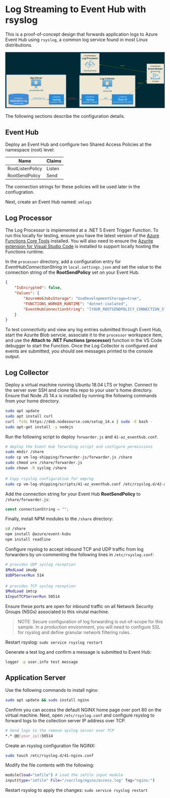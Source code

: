 # Log Streaming to Event Hub with rsyslog

This is a proof-of-concept design that forwards application logs to Azure Event Hub using `rsyslog`, a common log service found in most Linux distributions.

<img src="media/img/logshipping-design.png" />

The following sections describe the configuration details.

## Event Hub

Deploy an Event Hub and configure two Shared Access Policies at the namespace (root) level:

| Name | Claims |
|---|---|
| RootListenPolicy | Listen |
| RootSendPolicy | Send |

The connection strings for these policies will be used later in the confiugration.

Next, create an Event Hub named: `vmlogs`

## Log Processor

The Log Processor is implemented at a .NET 5 Event Trigger Function. To run this locally for testing, ensure you have the latest version of the [Azure Functions Core Tools](https://docs.microsoft.com/en-us/azure/azure-functions/functions-run-local?tabs=windows%2Ccsharp%2Cbash) installed. You will also need to ensure the [Azurite extension for Visual Studio Code](https://docs.microsoft.com/en-us/azure/storage/common/storage-use-azurite#install-and-run-the-azurite-visual-studio-code-extension) is installed to support locally hosting the Functions runtime.

In the `processor` directory, add a configuration entry for *EventHubConnectionString* in `local.settings.json` and set the value to the connection string of the **RootSendPolicy** set on your Event Hub.

```json
{
    "IsEncrypted": false,
    "Values": {
        "AzureWebJobsStorage": "UseDevelopmentStorage=true",
        "FUNCTIONS_WORKER_RUNTIME": "dotnet-isolated",
        "EventHubConnectionString": "[YOUR_ROOTSENDPOLICY_CONNECTION_STRING"
    }
}
```

To test connectivity and view any log entries submitted through Event Hub, start the Azurite Blob servcie, associate it to the `processor` workspace item, and use the **Attach to .NET Functions (processor)** function in the VS Code debugger to start the Function. Once the Log Collector is configured and events are submitted, you should see messages printed to the console output.

## Log Collector

Deploy a virtual machine running Ubuntu 18.04 LTS or higher. Connect to the server over SSH and clone this repo to your user's home directory. Ensure that Node JS 14.x is installed by running the following commands from your home directory.

```bash
sudo apt update
sudo apt install curl
curl -fsSL https://deb.nodesource.com/setup_14.x | sudo -E bash -
sudo apt-get install -y nodejs
```

 Run the following script to deploy `forwarder.js` and `41-az_eventhub.conf`.

```bash
# deploy the Event Hub forwrding script and configure permissions
sudo mkdir /share
sudo cp vm-log-shipping/forwarder-js/forwarder.js /share
sudo chmod u+x /share/forwarder.js
sudo chown -R syslog /share

# Copy rsyslog configuration for omprog
sudo cp vm-log-shipping/scripts/41-az_eventhub.conf /etc/rsyslog.d/42-az_eventhub.conf
```

Add the connection string for your Event Hub **RootSendPolicy** to `/share/forwarder.js`:

```javascript
const connectionString = "";
```

Finally, install NPM modules to the `/share` directory:

```bash
cd /share
npm install @azure/event-hubs
npm install readline
```

Configure rsyslog to accept inbound TCP and UDP traffic from log forwarders by un-commenting the following lines in `/etc/rsyslog.conf`:

```bash
# provides UDP syslog reception
$ModLoad imudp
$UDPServerRun 514

# provides TCP syslog reception
$ModLoad imtcp
$InputTCPServerRun 50514
```

Ensure these ports are open for inbound traffic on all Network Security Groups (NSGs) associated to this virutal machine.

> NOTE: Secure configuration of log forwarding is out-of-scope for this sample. In a production environment, you will need to configure SSL for rsyslog and define granular network filtering rules.

Restart rsyslog: `sudo service rsyslog restart`

Generate a test log and confirm a message is submitted to Event Hub:

```bash
logger -p user.info test message
```

## Application Server

Use the following commands to install nginx:

```bash
sudo apt update && sudo install nginx
```

Confirm you can access the default NGINX home page over port 80 on the virtual machine. Next, open `/etc/rsyslog.conf` and configure rsyslog to forward logs to the collection server IP address over TCP.

```bash
# Send logs to the remove syslog server over TCP
*.* @@[your_ip]:50514
```

Create an rsyslog configuration file NGINX:

```bash
sudo touch /etc/rsyslog.d/41-nginx.conf
```

Modify the file contents with the following:

```bash
module(load="imfile") # Load the imfile input module
input(type="imfile" File="/var/log/nginx/access.log" Tag="nginx:")
```

Restart rsyslog to apply the changes: `sudo service rsyslog restart`
